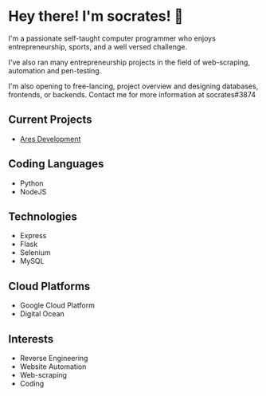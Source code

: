 # Hey there! I'm socrates! 👋
I'm a passionate self-taught computer programmer who enjoys entrepreneurship, sports, and a well versed challenge.

I've also ran many entrepreneurship projects in the field of web-scraping, automation and pen-testing.

I'm also opening to free-lancing, project overview and designing databases, frontends, or backends. Contact me for more information at socrates#3874

## **Current Projects**
- [Ares Development](https://aresmonitors.com/)

## **Coding Languages**
- Python
- NodeJS

## **Technologies**
- Express
- Flask
- Selenium
- MySQL

## **Cloud Platforms**
- Google Cloud Platform
- Digital Ocean

## **Interests**
- Reverse Engineering
- Website Automation
- Web-scraping
- Coding
